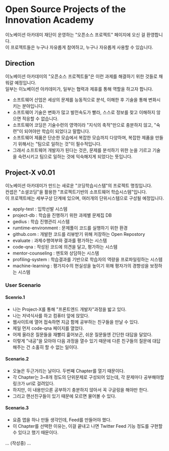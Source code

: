 # Open Source Projects of the Innovation Academy
이노베이션 아카데미 재단이 운영하는 "오픈소스 프로젝트" 페이지에 오신 걸 환영합니다.<br>
이 프로젝트들은 누구나 자유롭게 참여하고, 누구나 자유롭게 사용할 수 있습니다.<br>

## Direction
이노베이션 아카데미의 "오픈소스 프로젝트들"은 이런 과제를 해결하기 위한 것들로 채워갈 예정입니다.<br>
일부는 이노베이션 아카데미가, 일부는 협력과 제휴를 통해 역할을 하고자 합니다.
- 소프트웨어 산업은 세상의 문제를 능동적으로 분석, 이해한 후 기술을 통해 변화시키는 분야입니다.<br> 
- 소프트웨어 기술은 변화가 많고 발전속도가 빨라, 스스로 정보를 찾고 이해하지 않으면 적응할 수 없습니다.<br> 
- 소프트웨어 코딩은 기술수련의 영역이라 "지식의 축적"만으로 충분하지 않고, "숙련"이 되어야만 학습이 되었다고 말합니다.<br>
- 소프트웨어 제품은 단순한 모습에서 복잡한 모습까지 다양하며, 복잡한 제품을 만들기 위해서는 "팀으로 일하는 것"이 필수적입니다.<br>
- 그래서 소프트웨어 개발자가 된다는 것은, 문제를 분석하기 위한 눈을 기르고 기술을 숙련시키고 팀으로 일하는 것에 익숙해지게 되었다는 뜻입니다.<br>

## Project-X v0.01
이노베이션 아카데미가 만드는 새로운 "코딩학습시스템"의 프로젝트 명칭입니다.<br>
컨셉은 "소셜코딩"을 활용한 "프로젝트기반의 소프트웨어 학습시스템"입니다.<br>
이 프로젝트에는 세부구상 단계에 있으며, 여러개의 단위시스템으로 구성될 예정입니다.<br>

- apply-test : 입학선발 시스템
- project-db : 학습을 진행하기 위한 과제별 문제집 DB
- gedius : 학습 진행관리 시스템
- rumtime-environment : 문제풀이 코드를 실행하기 위한 환경
- github.com : 개발한 코드를 리뷰받기 위해 저장하는 Open Repostory
- evaluate : 과제수행여부와 결과를 평가하는 시스템
- code-qna : 작성된 코드에 의견을 달고, 평가하는 시스템
- mentor-counseling : 멘토와 상담하는 시스템
- profiling-system : 학습결과를 기반으로 학습자의 역량을 프로파일링하는 시스템
- machine-learning : 평가지수의 현실성을 높이기 위해 평자가의 경향성을 보정하는 시스템 

### User Scenario
#### Scenrio.1
- 나는 Project-X를 통해 "프론트엔드 개발자"과정을 밟고 있다.<br>
- 나는 저녁식사를 하고 컴퓨터 앞에 앉았다.<br>
- 웹사이트에 열어 접속하면 지금 함께 공부하는 친구들을 만날 수 있다.<br>
- 제일 먼저 code-qna 페이지를 열었다.<br>
- 어제 올라온 질문들을 재빨리 흝어보곤, 쉬운 질문들엔 간단한 대답을 달았다.<br>
- 이렇게 "내공"을 모아야 다음 과정을 열수 있기 때문에 다른 친구들의 질문에 대답해주는 건 소홀히 할 수 없는 일이다.

#### Scenario.2
- 오늘은 두근거리는 날이다. 두번째 Chapter를 열기 때문이다. <br>
- 각 Chapter는 3~8개 정도의 단위문제로 구성되어 있는데, 각 문제마다 공부해야할 링크가 url로 걸려있다.<br>
- 하지만, 이 내용만으론 공부하기 충분하지 않아서 꼭 구글링을 해야만 한다.<br>
- 그리고 랜선친구들이 있기 때문에 모르면 물어볼 수 있다.

#### Scenario.3
- 요즘 앱을 하나 만들 생각인데, Feed를 만들어야 했다.
- 이 Chapter를 선택한 이유는, 이걸 끝내고 나면 Twitter Feed 기능 정도를 구현할 수 있다고 했기 때문이다.<br>


... (작성중) ...
